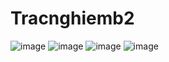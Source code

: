 # Tracnghiemb2

![image](https://github.com/nnhnhu/Tracnghiemb1/assets/143105183/55fb69d5-7282-455e-8431-9324d7118025)
![image](https://github.com/nnhnhu/Tracnghiemb1/assets/143105183/7368d57c-7ef1-4ed7-b70e-83e795d4d6bc)
![image](https://github.com/nnhnhu/Tracnghiemb1/assets/143105183/f2c44e01-6a97-45a2-be24-1c38b18e05d4)
![image](https://github.com/nnhnhu/Tracnghiemb1/assets/143105183/dc24af80-2e4a-48b8-a858-c4f62b23f6fb)
